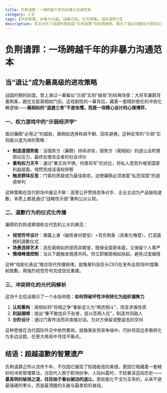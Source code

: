```yaml
---
title: 负荆请罪：一场跨越千年的非暴力沟通范本
category: 人文
tags: [冲突管理, 非暴力沟通, 战略示弱, 生存策略, 组织凝聚力]
description: 本文分析了战国时期赵国“负荆请罪”的经典案例，展示了通过战略性示弱和仪式化道歉解决冲突的智慧。蔺相如的退让策略制造了道德势能、重构了权力平衡，并触发了群体反思。廉颇的道歉通过视觉符号设计、场景选择艺术及情绪峰值控制，成功实现了危机公关。这种冲突管理方法不仅在古代有效，在现代职场和国际外交中同样适用。结语强调，最高明的破局之道往往始于看似被动的退让。
---
```

# 负荆请罪：一场跨越千年的非暴力沟通范本  

## 当“退让”成为最高级的进攻策略  

战国时期的赵国，曾上演过一幕看似“示弱”实则“破局”的经典场景：大将军廉颇背着荆条，跪在文臣蔺相如门前。这戏剧性的一幕背后，藏着一套精妙绝伦的冲突化解逻辑——**蔺相如的“退避三舍”不是怯懦，而是一场精心设计的心理博弈**。  

### 一、权力游戏中的“示弱经济学”  
面对廉颇“必辱之”的威胁，蔺相如选择称病不朝、回车避巷。这种反常的“示弱”实则是以退为进的策略：  
- **制造道德势能**：当强势方（廉颇）持续进攻，弱势方（蔺相如）的退让会积累舆论压力，最终反噬攻击者的社会评价  
- **重构权力天平**：通过“秦王尚不惧，何畏将军”的对比，将私人恩怨升维至国家利益层面，悄然完成话语权转移  
- **触发群体反思**：门客的质疑成为最佳助攻，迫使廉颇必须直面“私怨误国”的道德审判  

这种策略在现代职场中屡见不鲜：高管公开赞扬竞争对手、企业主动为产品缺陷道歉，本质上都是通过“战略性示弱”重构公众认知。  

### 二、道歉行为的仪式化传播  
廉颇的负荆请罪堪称古代危机公关的典范：  
- **视觉符号设计**：裸露上身（破除身份壁垒）+背负荆条（具象化悔意），打造震撼的道歉仪式  
- **场景选择艺术**：选在蔺相如府邸而非朝堂，既保全国家体面，又保留个人尊严  
- **情绪峰值控制**：当众下跪触发情感共鸣，但立即被蔺相如扶起，避免过度煽情  

这种“戏剧化表达”暗合现代传播规律。就像某科技巨头CEO在发布会现场90度鞠躬致歉，用强烈视觉符号完成信任重建。  

### 三、冲突转化的元代码解析  
这场千古佳话揭示了一个永恒命题：**如何将破坏性冲突转化为组织凝聚力**  
1. **认知重构**：蔺相如将“将相之争”重新定义为“两虎相斗”，改变矛盾性质  
2. **利益捆绑**：提出“秦不敢加兵于赵者，徒以吾两人在”，制造共同敌人  
3. **台阶设计**：通过门客传话而非直接对话，为对方保留调整姿态的空间  

这种思维在当代国际外交中依然奏效。就像某些贸易争端中，巧妙将双边矛盾转化为多边议题，在更大格局中寻找平衡点。  

## 结语：超越道歉的智慧遗产  
负荆请罪之所以流传千年，不仅因它展现了知错能改的美德，更因它暗藏着一套精妙的冲突管理算法。当现代人困于职场纷争、人际纠葛时，不妨重读这段历史——**最高明的破局之道，往往始于看似被动的退让**。那些能化干戈为玉帛的，从来不是最强硬的拳头，而是最清醒的头脑与最柔软的身段。